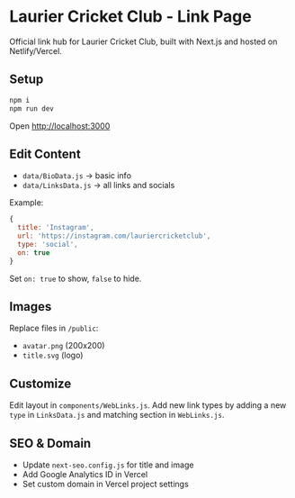 # Laurier Cricket Club - Link Page

Official link hub for Laurier Cricket Club, built with Next.js and hosted on Netlify/Vercel.

## Setup

```bash
npm i
npm run dev
```

Open [http://localhost:3000](http://localhost:3000)

## Edit Content

* `data/BioData.js` → basic info
* `data/LinksData.js` → all links and socials

Example:

```js
{
  title: 'Instagram',
  url: 'https://instagram.com/lauriercricketclub',
  type: 'social',
  on: true
}
```

Set `on: true` to show, `false` to hide.

## Images

Replace files in `/public`:

* `avatar.png` (200x200)
* `title.svg` (logo)

## Customize

Edit layout in `components/WebLinks.js`.
Add new link types by adding a new `type` in `LinksData.js` and matching section in `WebLinks.js`.

## SEO & Domain

* Update `next-seo.config.js` for title and image
* Add Google Analytics ID in Vercel
* Set custom domain in Vercel project settings
